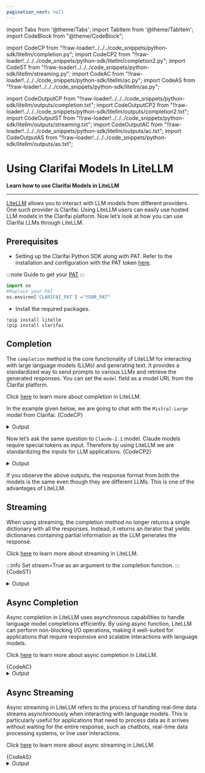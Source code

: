 ```yaml
---
pagination_next: null
---
```


import Tabs from '@theme/Tabs';
import TabItem from '@theme/TabItem';
import CodeBlock from "@theme/CodeBlock";

import CodeCP from "!!raw-loader!../../../code_snippets/python-sdk/litellm/completion.py";
import CodeCP2 from "!!raw-loader!../../../code_snippets/python-sdk/litellm/completion2.py";
import CodeST from "!!raw-loader!../../../code_snippets/python-sdk/litellm/streaming.py";
import CodeAC from "!!raw-loader!../../../code_snippets/python-sdk/litellm/ac.py";
import CodeAS from "!!raw-loader!../../../code_snippets/python-sdk/litellm/as.py";


import CodeOutputCP from "!!raw-loader!../../../code_snippets/python-sdk/litellm/outputs/completion.txt";
import CodeOutputCP2 from "!!raw-loader!../../../code_snippets/python-sdk/litellm/outputs/completion2.txt";
import CodeOutputST from "!!raw-loader!../../../code_snippets/python-sdk/litellm/outputs/streaming.txt";
import CodeOutputAC from "!!raw-loader!../../../code_snippets/python-sdk/litellm/outputs/ac.txt";
import CodeOutputAS from "!!raw-loader!../../../code_snippets/python-sdk/litellm/outputs/as.txt";


# Using Clarifai Models In LiteLLM
**Learn how to use Clarifai Models in LiteLLM**
<hr />

[LiteLLM](https://www.litellm.ai/) allows you to interact with LLM models from different providers. One such provider is Clarifai. Using LiteLLM users can easily use hosted LLM models in the Clarifai platform. Now let’s look at how you can use Clarifai LLMs through LiteLLM.

## Prerequisites

* Setting up the Clarifai Python SDK along with PAT. Refer to the installation and configuration with the PAT token [here](https://docs.clarifai.com/python-sdk/sdk-overview/).

:::note
Guide to get your [PAT](https://docs.clarifai.com/clarifai-basics/authentication/personal-access-tokens)
:::
```python
import os
#Replace your PAT
os.environ['CLARIFAI_PAT'] ="YOUR_PAT"
```
* Install the required packages.
```
!pip install litellm
!pip install clarifai
```
## Completion
The `completion` method is the core functionality of LiteLLM for interacting with large language models (LLMs) and generating text. It provides a standardized way to send prompts to various LLMs and retrieve the generated responses. You can set the `model` field as a model URL from the Clarifai platform.

Click [here](https://litellm.vercel.app/docs/completion) to learn more about completion in LiteLLM.

In the example given below, we are going to chat with the `Mistral-Large` model from Clarifai.
<Tabs groupId="code">
<TabItem value="python" label="Python">
    <CodeBlock className="language-python">{CodeCP}</CodeBlock>
</TabItem>
</Tabs>
<details>
  <summary>Output</summary>
   <CodeBlock className="language-python">{CodeOutputCP}</CodeBlock>
</details>

Now let’s ask the same question to `Claude-2.1` model.  Claude models require special tokens as input. Therefore by using LiteLLM we are standardizing the inputs for LLM applications.
<Tabs groupId="code">
<TabItem value="python" label="Python">
    <CodeBlock className="language-python">{CodeCP2}</CodeBlock>
</TabItem>
</Tabs>
<details>
  <summary>Output</summary>
   <CodeBlock className="language-python">{CodeOutputCP2}</CodeBlock>
</details>

If you observe the above outputs, the response format from both the models is the same even though they are different LLMs. This is one of the advantages of LiteLLM.

## Streaming

When using streaming, the completion method no longer returns a single dictionary with all the responses. Instead, it returns an iterator that yields dictionaries containing partial information as the LLM generates the response.

Click [here](https://litellm.vercel.app/docs/completion/stream#streaming-responses) to learn more about streaming in LiteLLM.

:::info
Set stream=True as an argument to the completion function.
:::
<Tabs groupId="code">
<TabItem value="python" label="Python">
    <CodeBlock className="language-python">{CodeST}</CodeBlock>
</TabItem>
</Tabs>
<details>
  <summary>Output</summary>
   <CodeBlock className="language-python">{CodeOutputST}</CodeBlock>
</details>


## Async Completion

Async completion in LiteLLM uses asynchronous capabilities to handle language model completions efficiently. By using async function, LiteLLM can perform non-blocking I/O operations, making it well-suited for applications that require responsive and scalable interactions with language models.

Click [here](https://litellm.vercel.app/docs/completion/stream#async-completion) to learn more about async completion in LiteLLM.

<Tabs groupId="code">
<TabItem value="python" label="Python">
    <CodeBlock className="language-python">{CodeAC}</CodeBlock>
</TabItem>
</Tabs>
<details>
  <summary>Output</summary>
   <CodeBlock className="language-python">{CodeOutputAC}</CodeBlock>
</details>

## Async Streaming

Async streaming in LiteLLM refers to the process of handling real-time data streams asynchronously when interacting with language models. This is particularly useful for applications that need to process data as it arrives without waiting for the entire response, such as chatbots, real-time data processing systems, or live user interactions.

Click [here](https://litellm.vercel.app/docs/completion/stream#async-streaming) to learn more about async streaming in LiteLLM.

<Tabs groupId="code">
<TabItem value="python" label="Python">
    <CodeBlock className="language-python">{CodeAS}</CodeBlock>
</TabItem>
</Tabs>
<details>
  <summary>Output</summary>
   <CodeBlock className="language-python">{CodeOutputAS}</CodeBlock>
</details>
